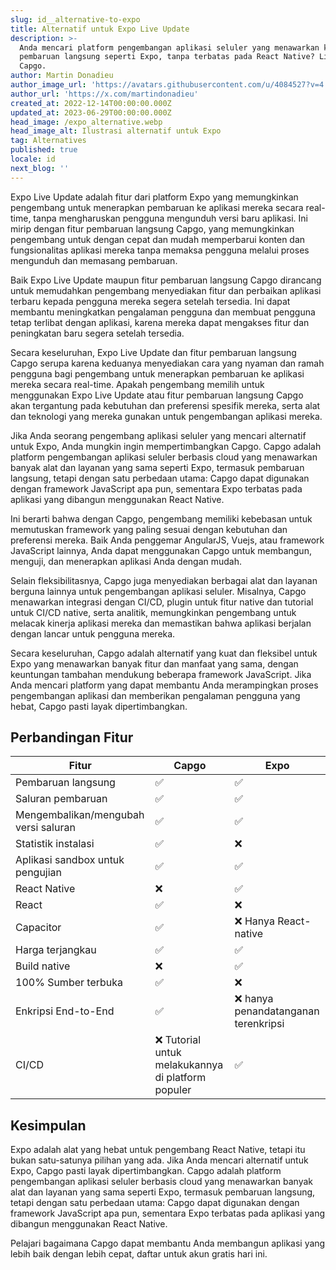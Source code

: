 ```yaml
---
slug: id__alternative-to-expo
title: Alternatif untuk Expo Live Update
description: >-
  Anda mencari platform pengembangan aplikasi seluler yang menawarkan kenyamanan
  pembaruan langsung seperti Expo, tanpa terbatas pada React Native? Lihatlah
  Capgo.
author: Martin Donadieu
author_image_url: 'https://avatars.githubusercontent.com/u/4084527?v=4'
author_url: 'https://x.com/martindonadieu'
created_at: 2022-12-14T00:00:00.000Z
updated_at: 2023-06-29T00:00:00.000Z
head_image: /expo_alternative.webp
head_image_alt: Ilustrasi alternatif untuk Expo
tag: Alternatives
published: true
locale: id
next_blog: ''
---
```


Expo Live Update adalah fitur dari platform Expo yang memungkinkan pengembang untuk menerapkan pembaruan ke aplikasi mereka secara real-time, tanpa mengharuskan pengguna mengunduh versi baru aplikasi. Ini mirip dengan fitur pembaruan langsung Capgo, yang memungkinkan pengembang untuk dengan cepat dan mudah memperbarui konten dan fungsionalitas aplikasi mereka tanpa memaksa pengguna melalui proses mengunduh dan memasang pembaruan.

Baik Expo Live Update maupun fitur pembaruan langsung Capgo dirancang untuk memudahkan pengembang menyediakan fitur dan perbaikan aplikasi terbaru kepada pengguna mereka segera setelah tersedia. Ini dapat membantu meningkatkan pengalaman pengguna dan membuat pengguna tetap terlibat dengan aplikasi, karena mereka dapat mengakses fitur dan peningkatan baru segera setelah tersedia.

Secara keseluruhan, Expo Live Update dan fitur pembaruan langsung Capgo serupa karena keduanya menyediakan cara yang nyaman dan ramah pengguna bagi pengembang untuk menerapkan pembaruan ke aplikasi mereka secara real-time. Apakah pengembang memilih untuk menggunakan Expo Live Update atau fitur pembaruan langsung Capgo akan tergantung pada kebutuhan dan preferensi spesifik mereka, serta alat dan teknologi yang mereka gunakan untuk pengembangan aplikasi mereka.

Jika Anda seorang pengembang aplikasi seluler yang mencari alternatif untuk Expo, Anda mungkin ingin mempertimbangkan Capgo. Capgo adalah platform pengembangan aplikasi seluler berbasis cloud yang menawarkan banyak alat dan layanan yang sama seperti Expo, termasuk pembaruan langsung, tetapi dengan satu perbedaan utama: Capgo dapat digunakan dengan framework JavaScript apa pun, sementara Expo terbatas pada aplikasi yang dibangun menggunakan React Native.

Ini berarti bahwa dengan Capgo, pengembang memiliki kebebasan untuk memutuskan framework yang paling sesuai dengan kebutuhan dan preferensi mereka. Baik Anda penggemar AngularJS, Vuejs, atau framework JavaScript lainnya, Anda dapat menggunakan Capgo untuk membangun, menguji, dan menerapkan aplikasi Anda dengan mudah.

Selain fleksibilitasnya, Capgo juga menyediakan berbagai alat dan layanan berguna lainnya untuk pengembangan aplikasi seluler. Misalnya, Capgo menawarkan integrasi dengan CI/CD, plugin untuk fitur native dan tutorial untuk CI/CD native, serta analitik, memungkinkan pengembang untuk melacak kinerja aplikasi mereka dan memastikan bahwa aplikasi berjalan dengan lancar untuk pengguna mereka.

Secara keseluruhan, Capgo adalah alternatif yang kuat dan fleksibel untuk Expo yang menawarkan banyak fitur dan manfaat yang sama, dengan keuntungan tambahan mendukung beberapa framework JavaScript. Jika Anda mencari platform yang dapat membantu Anda merampingkan proses pengembangan aplikasi dan memberikan pengalaman pengguna yang hebat, Capgo pasti layak dipertimbangkan.

## Perbandingan Fitur

| Fitur | Capgo | Expo |
| --- | --- | --- |
| Pembaruan langsung | ✅ | ✅ |
| Saluran pembaruan | ✅ | ✅ |
| Mengembalikan/mengubah versi saluran | ✅ | ✅ |
| Statistik instalasi | ✅ | ❌ |
| Aplikasi sandbox untuk pengujian | ✅ | ✅ |
| React Native | ❌ | ✅ |
| React | ✅ | ❌ |
| Capacitor | ✅ | ❌ Hanya React-native |
| Harga terjangkau | ✅ | ✅ |
| Build native | ❌ | ✅ |
| 100% Sumber terbuka | ✅ | ❌ |
| Enkripsi End-to-End | ✅ | ❌ hanya penandatanganan terenkripsi |
| CI/CD | ❌ Tutorial untuk melakukannya di platform populer | ✅ |

## Kesimpulan

Expo adalah alat yang hebat untuk pengembang React Native, tetapi itu bukan satu-satunya pilihan yang ada. Jika Anda mencari alternatif untuk Expo, Capgo pasti layak dipertimbangkan. Capgo adalah platform pengembangan aplikasi seluler berbasis cloud yang menawarkan banyak alat dan layanan yang sama seperti Expo, termasuk pembaruan langsung, tetapi dengan satu perbedaan utama: Capgo dapat digunakan dengan framework JavaScript apa pun, sementara Expo terbatas pada aplikasi yang dibangun menggunakan React Native.

Pelajari bagaimana Capgo dapat membantu Anda membangun aplikasi yang lebih baik dengan lebih cepat, daftar untuk akun gratis hari ini.